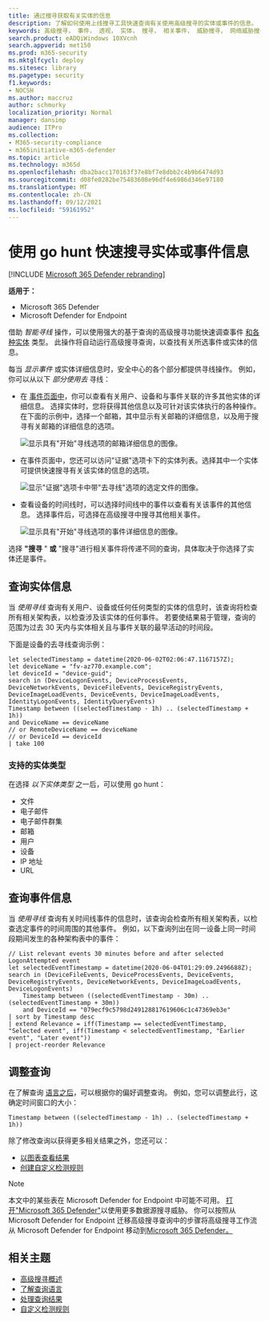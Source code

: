```yaml
---
title: 通过搜寻获取有关实体的信息
description: 了解如何使用上线搜寻工具快速查询有关使用高级搜寻的实体或事件的信息。
keywords: 高级搜寻， 事件， 透视， 实体， 搜寻， 相关事件， 威胁搜寻， 网络威胁搜寻， 搜索， 查询， 遥测， Microsoft 365， Microsoft 365 Defender
search.product: eADQiWindows 10XVcnh
search.appverid: met150
ms.prod: m365-security
ms.mktglfcycl: deploy
ms.sitesec: library
ms.pagetype: security
f1.keywords:
- NOCSH
ms.author: maccruz
author: schmurky
localization_priority: Normal
manager: dansimp
audience: ITPro
ms.collection:
- M365-security-compliance
- m365initiative-m365-defender
ms.topic: article
ms.technology: m365d
ms.openlocfilehash: dba2bacc170163f37e8bf7e8dbb2c4b9b6474d93
ms.sourcegitcommit: d08fe0282be75483608e96df4e6986d346e97180
ms.translationtype: MT
ms.contentlocale: zh-CN
ms.lasthandoff: 09/12/2021
ms.locfileid: "59161952"
---
```

# <a name="quickly-hunt-for-entity-or-event-information-with-go-hunt"></a>使用 go hunt 快速搜寻实体或事件信息

[!INCLUDE [Microsoft 365 Defender rebranding](../includes/microsoft-defender.md)]


**适用于：**
- Microsoft 365 Defender
- Microsoft Defender for Endpoint

借助 *智能寻线* 操作，可以使用强大的基于查询的高级搜寻功能快速调查事件 [和各种实体](advanced-hunting-overview.md) 类型。 此操作将自动运行高级搜寻查询，以查找有关所选事件或实体的信息。

每当 *显示事件* 或实体详细信息时，安全中心的各个部分都提供寻线操作。 例如，你可以从以下 *部分使用去* 寻线：

- 在 [事件页面中](investigate-incidents.md#summary)，你可以查看有关用户、设备和与事件关联的许多其他实体的详细信息。 选择实体时，您将获得其他信息以及可针对该实体执行的各种操作。 在下面的示例中，选择一个邮箱，其中显示有关邮箱的详细信息，以及用于搜寻有关邮箱的详细信息的选项。

    ![显示具有"开始"寻线选项的邮箱详细信息的图像。](../../media/mtp-ah/go-hunt-email.png)

- 在事件页面中，您还可以访问"证据"选项卡下的实体列表。选择其中一个实体可提供快速搜寻有关该实体的信息的选项。

    ![显示"证据"选项卡中带"去寻线"选项的选定文件的图像。](../../media/mtp-ah/go-hunt-evidence-file.png)


- 查看设备的时间线时，可以选择时间线中的事件以查看有关该事件的其他信息。 选择事件后，可选择在高级搜寻中搜寻其他相关事件。

    ![显示具有"开始"寻线选项的事件详细信息的图像。](../../media/mtp-ah/go-hunt-event.png)

选择 **"搜寻** " **或** "搜寻"进行相关事件将传递不同的查询，具体取决于你选择了实体还是事件。

## <a name="query-for-entity-information"></a>查询实体信息
当 *使用寻线* 查询有关用户、设备或任何任何类型的实体的信息时，该查询将检查所有相关架构表，以检查涉及该实体的任何事件。 若要使结果易于管理，查询的范围为过去 30 天内与实体相关且与事件关联的最早活动的时间段。

下面是设备的去寻线查询示例：

```kusto
let selectedTimestamp = datetime(2020-06-02T02:06:47.1167157Z);
let deviceName = "fv-az770.example.com";
let deviceId = "device-guid";
search in (DeviceLogonEvents, DeviceProcessEvents, DeviceNetworkEvents, DeviceFileEvents, DeviceRegistryEvents, DeviceImageLoadEvents, DeviceEvents, DeviceImageLoadEvents, IdentityLogonEvents, IdentityQueryEvents)
Timestamp between ((selectedTimestamp - 1h) .. (selectedTimestamp + 1h))
and DeviceName == deviceName
// or RemoteDeviceName == deviceName
// or DeviceId == deviceId
| take 100
```
### <a name="supported-entity-types"></a>支持的实体类型
在选择 *以下实体类型* 之一后，可以使用 go hunt：

- 文件
- 电子邮件
- 电子邮件群集
- 邮箱
- 用户
- 设备
- IP 地址
- URL

## <a name="query-for-event-information"></a>查询事件信息
当 *使用寻线* 查询有关时间线事件的信息时，该查询会检查所有相关架构表，以检查选定事件的时间周围的其他事件。 例如，以下查询列出在同一设备上同一时间段期间发生的各种架构表中的事件：

```kusto
// List relevant events 30 minutes before and after selected LogonAttempted event
let selectedEventTimestamp = datetime(2020-06-04T01:29:09.2496688Z);
search in (DeviceFileEvents, DeviceProcessEvents, DeviceEvents, DeviceRegistryEvents, DeviceNetworkEvents, DeviceImageLoadEvents, DeviceLogonEvents)
    Timestamp between ((selectedEventTimestamp - 30m) .. (selectedEventTimestamp + 30m))
    and DeviceId == "079ecf9c5798d249128817619606c1c47369eb3e"
| sort by Timestamp desc
| extend Relevance = iff(Timestamp == selectedEventTimestamp, "Selected event", iff(Timestamp < selectedEventTimestamp, "Earlier event", "Later event"))
| project-reorder Relevance
```

## <a name="adjust-the-query"></a>调整查询
在了解查询 [语言之后](advanced-hunting-query-language.md)，可以根据你的偏好调整查询。 例如，您可以调整此行，这确定时间窗口的大小：

```kusto
Timestamp between ((selectedTimestamp - 1h) .. (selectedTimestamp + 1h))
```

除了修改查询以获得更多相关结果之外，您还可以：
- [以图表查看结果](advanced-hunting-query-results.md#view-query-results-as-a-table-or-chart)
- [创建自定义检测规则](custom-detection-rules.md)

>[!NOTE]
>本文中的某些表在 Microsoft Defender for Endpoint 中可能不可用。 [打开"Microsoft 365 Defender"](m365d-enable.md)以使用更多数据源搜寻威胁。 你可以按照从 Microsoft Defender for Endpoint 迁移高级搜寻查询中的步骤将高级搜寻工作流从 Microsoft Defender for Endpoint 移动到[Microsoft 365 Defender。](advanced-hunting-migrate-from-mde.md)

## <a name="related-topics"></a>相关主题
- [高级搜寻概述](advanced-hunting-overview.md)
- [了解查询语言](advanced-hunting-query-language.md)
- [处理查询结果](advanced-hunting-query-results.md)
- [自定义检测规则](custom-detection-rules.md)
